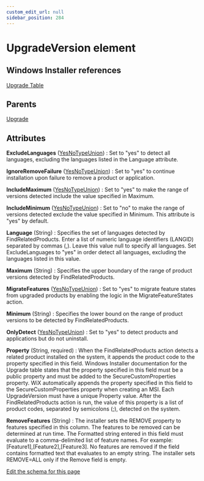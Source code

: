 ```yaml
---
custom_edit_url: null
sidebar_position: 284
---
```

# UpgradeVersion element


## Windows Installer references
[Upgrade Table](https://docs.microsoft.com/en-us/windows/win32/msi/upgrade-table)

## Parents
[Upgrade](upgrade.md)

## Attributes
**ExcludeLanguages** ([YesNoTypeUnion](yesnotype.md 'Values of this type will either be "yes"/"true" or "no"/"false".'))
  : Set to "yes" to detect all languages, excluding the languages listed in the Language attribute.

**IgnoreRemoveFailure** ([YesNoTypeUnion](yesnotype.md 'Values of this type will either be "yes"/"true" or "no"/"false".'))
  : Set to "yes" to continue installation upon failure to remove a product or application.

**IncludeMaximum** ([YesNoTypeUnion](yesnotype.md 'Values of this type will either be "yes"/"true" or "no"/"false".'))
  : Set to "yes" to make the range of versions detected include the value specified in Maximum.

**IncludeMinimum** ([YesNoTypeUnion](yesnotype.md 'Values of this type will either be "yes"/"true" or "no"/"false".'))
  : Set to "no" to make the range of versions detected exclude the value specified in Minimum. This attribute is "yes" by default.

**Language** (String)
  : Specifies the set of languages detected by FindRelatedProducts. Enter a list of numeric language identifiers (LANGID) separated by commas (,). Leave this value null to specify all languages. Set ExcludeLanguages to "yes" in order detect all languages, excluding the languages listed in this value.

**Maximum** (String)
  : Specifies the upper boundary of the range of product versions detected by FindRelatedProducts.

**MigrateFeatures** ([YesNoTypeUnion](yesnotype.md 'Values of this type will either be "yes"/"true" or "no"/"false".'))
  : Set to "yes" to migrate feature states from upgraded products by enabling the logic in the MigrateFeatureStates action.

**Minimum** (String)
  : Specifies the lower bound on the range of product versions to be detected by FindRelatedProducts.

**OnlyDetect** ([YesNoTypeUnion](yesnotype.md 'Values of this type will either be "yes"/"true" or "no"/"false".'))
  : Set to "yes" to detect products and applications but do not uninstall.

**Property** (String, required)
  : When the FindRelatedProducts action detects a related product installed on the system, it appends the product code to the property specified in this field. Windows Installer documentation for the Upgrade table states that the property specified in this field must be a public property and must be added to the SecureCustomProperties property. WiX automatically appends the property specified in this field to the SecureCustomProperties property when creating an MSI. Each UpgradeVersion must have a unique Property value. After the FindRelatedProducts action is run, the value of this property is a list of product codes, separated by semicolons (;), detected on the system.

**RemoveFeatures** (String)
  : The installer sets the REMOVE property to features specified in this column. The features to be removed can be determined at run time. The Formatted string entered in this field must evaluate to a comma-delimited list of feature names. For example: [Feature1],[Feature2],[Feature3]. No features are removed if the field contains formatted text that evaluates to an empty string. The installer sets REMOVE=ALL only if the Remove field is empty.


[Edit the schema for this page](https://github.com/wixtoolset/web/blob/master/src/xsd4/wix.xsd)